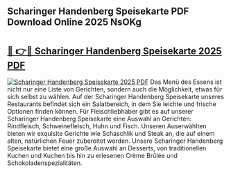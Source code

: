 ## Scharinger Handenberg Speisekarte PDF Download Online 2025 NsOKg

# <h2><a href="http://gc9atb.nevu.top/?p=Scharinger+Handenberg+Speisekarte">🔗 👉🔴 Scharinger Handenberg Speisekarte 2025 PDF</a></h2>

[![Scharinger Handenberg Speisekarte 2025 PDF](https://i.imgur.com/dBaPXMq.png)](http://gc9atb.nevu.top/?p=Scharinger+Handenberg+Speisekarte)
Das Menü des Essens ist nicht nur eine Liste von Gerichten, sondern auch die Möglichkeit, etwas für sich selbst zu wählen. Auf der Scharinger Handenberg Speisekarte unseres Restaurants befindet sich ein Salatbereich, in dem Sie leichte und frische Optionen finden können. Für Fleischliebhaber gibt es auf unserer Scharinger Handenberg Speisekarte eine Auswahl an Gerichten: Rindfleisch, Schweinefleisch, Huhn und Fisch. Unseren Auserwählten bieten wir exquisite Gerichte wie Schaschlik und Steak an, die auf einem alten, natürlichen Feuer zubereitet werden. Unsere Scharinger Handenberg Speisekarte bietet eine große Auswahl an Desserts, von traditionellen Kuchen und Kuchen bis hin zu erlesenen Crème Brûlée und Schokoladenspezialitäten.
